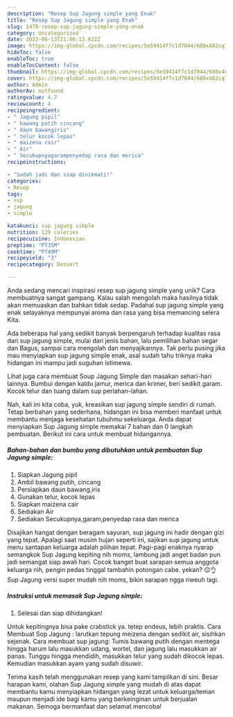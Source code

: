 ```yaml
---
description: "Resep Sup Jagung simple yang Enak"
title: "Resep Sup Jagung simple yang Enak"
slug: 1478-resep-sup-jagung-simple-yang-enak
category: Uncategorized
date: 2022-06-13T21:06:13.622Z
image: https://img-global.cpcdn.com/recipes/5e59414f7c1d7044/680x482cq70/sup-jagung-simple-foto-resep-utama.jpg
hideToc: false
enableToc: true
enableTocContent: false
thumbnail: https://img-global.cpcdn.com/recipes/5e59414f7c1d7044/680x482cq70/sup-jagung-simple-foto-resep-utama.jpg
cover: https://img-global.cpcdn.com/recipes/5e59414f7c1d7044/680x482cq70/sup-jagung-simple-foto-resep-utama.jpg
author: Admin
authorAv: notfound
ratingvalue: 4.7
reviewcount: 4
recipeingredient:
- " Jagung pipil"
- " bawang putih cincang"
- " daun bawangiris"
- " telur kocok lepas"
- " maizena cair"
- " Air"
- " Secukupnyagarampenyedap rasa dan merica"
recipeinstructions:

- "Sudah jadi dan siap dinikmati!"
categories:
- Resep
tags:
- sup
- jagung
- simple

katakunci: sup jagung simple 
nutrition: 129 calories
recipecuisine: Indonesian
preptime: "PT35M"
cooktime: "PT49M"
recipeyield: "3"
recipecategory: Dessert

---
```





Anda sedang mencari inspirasi resep sup jagung simple yang unik? Cara membuatnya sangat gampang. Kalau salah mengolah maka hasilnya tidak akan memuaskan dan bahkan tidak sedap. Padahal sup jagung simple yang enak selayaknya mempunyai aroma dan rasa yang bisa memancing selera Kita.





Ada beberapa hal yang sedikit banyak berpengaruh terhadap kualitas rasa dari sup jagung simple, mulai dari jenis bahan, lalu pemilihan bahan segar dan Bagus, sampai cara mengolah dan menyajikannya. Tak perlu pusing jika mau menyiapkan sup jagung simple enak,      asal sudah tahu triknya maka hidangan ini mampu jadi suguhan istimewa.














Lihat juga cara membuat Soup Jagung Simple dan masakan sehari-hari lainnya. Bumbui dengan kaldu jamur, merica dan krimer, beri sedikit garam. Kocok telur dan tuang dalam sup perlahan-lahan.






Nah, kali ini kita coba, yuk, kreasikan sup jagung simple sendiri di rumah. Tetap berbahan yang sederhana, hidangan ini bisa memberi manfaat untuk membantu menjaga kesehatan tubuhmu sekeluarga. Anda dapat menyiapkan Sup Jagung simple memakai 7 bahan dan 0 langkah pembuatan. Berikut ini cara untuk membuat hidangannya.

<!--inarticleads1-->

##### Bahan-bahan dan bumbu yang dibutuhkan untuk pembuatan Sup Jagung simple:

1. Siapkan  Jagung pipil
1. Ambil  bawang putih, cincang
1. Persiapkan  daun bawang,iris
1. Gunakan  telur, kocok lepas
1. Siapkan  maizena cair
1. Sediakan  Air
1. Sediakan  Secukupnya,garam,penyedap rasa dan merica


Disajikan hangat dengan beragam sayuran, sup jagung ini hadir dengan gizi yang tepat. Apalagi saat musim hujan seperti ini, sajikan sup jagung untuk menu santapan keluarga adalah pilihan tepat. Pagi-pagi enaknya nyarap semangkok Sup Jagung kepiting nih moms, lambung jadi anget badan pun jadi semangat siap awali hari. Cocok banget buat sarapan semua anggota keluarga nih, pengin pedas tinggal tambahin potongan cabe. yekan? 😉👌 Sup Jagung versi super mudah nih moms, bikin sarapan ngga riweuh lagi. 

<!--inarticleads2-->

##### Instruksi untuk memasak Sup Jagung simple:


1. Selesai dan siap dihidangkan!

Untuk kepitingnya bisa pake crabstick ya. tetep endeus, lebih praktis. Cara Membuat Sop Jagung : larutkan tepung meizena dengan sedikit air, sisihkan sejenak. Cara membuat sup jagung: Tumis bawang putih dengan mentega hingga harum lalu masukkan udang, wortel, dan jagung lalu masukkan air panas. Tunggu hingga mendidih, masukkan telur yang sudah dikocok lepas. Kemudian masukkan ayam yang sudah disuwir. 

Terima kasih telah menggunakan resep yang kami tampilkan di sini. Besar harapan kami, olahan Sup Jagung simple yang mudah di atas dapat membantu kamu menyiapkan hidangan yang lezat untuk keluarga/teman maupun menjadi ide bagi kamu yang berkeinginan untuk berjualan makanan. Semoga bermanfaat dan selamat mencoba!
